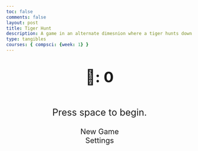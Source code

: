```yaml
---
toc: false
comments: false
layout: post
title: Tiger Hunt
description: A game in an alternate dimesnion where a tiger hunts down a boar in a vast grassland.
type: tangibles
courses: { compsci: {week: 1} }
---
```



<style>


    body{
    }
    .wrap{
        margin-left: auto;
        margin-right: auto;
    }


    canvas{
        display: none;
    }
   
    canvas:focus{
        outline: none;
    }


    /* All screens style */
    #gameover p, #setting p, #menu p{
        font-size: 25px;
    }


    #gameover a, #setting a, #menu a{
        font-size: 30px;
        display: block;
    }


    #gameover a:hover, #setting a:hover, #menu a:hover{
        cursor: pointer;
    }


    #gameover a:hover::before, #setting a:hover::before, #menu a:hover::before{
        margin-right: 10px;
    }


    #menu{
        display: block;
    }


    #gameover{
        display: none;
    }


    #setting{
        display: none;
    }


    #setting input{
        display:none;
    }


    #setting label{
        cursor: pointer;
    }


    #setting input:checked + label{
        background: #4B7A47;
        -webkit-text-fill-color: transparent;
        -webkit-background-clip: text;
    }


     #score_value {
        font-size: 40px;
        text-align: center;
    }


    .fs-4 {
        font-size: 40px;
        font-weight: bold;
        text-align: center;
    }
    .theme-dark {
        background-color: #4B7A47;
        color: #fff;
    }
    .theme-dark h1 {
        color: #fff;
    }
    .theme-light {
        background-color: #fff;
    }
</style>




<div class="container">
    <header class="pb-3 mb-4 border-bottom border-primary text-dark">
        <p class="fs-4">🐗: <span id="score_value">0</span></p>
    </header>
    <div class="container bg-secondary" style="text-align:center;">
        <!-- Main Menu -->
        <div id="menu" class="py-4 text-light">
            <p>Press space to begin.</p>
            <a id="new_game" class="link-alert" style="font-size: 20px;">New Game</a>
            <a id="setting_menu" class="link-alert" style="font-size: 20px; ">Settings</a>
        </div>
        <!-- Game Over -->
        <div id="gameover" class="py-4 text-light" style="color: #4B7A47; font-weight: bold;">
            <p style="color:brown
            ">Game over.</p>
            <a id="new_game1" class="link-alert" style="font-size: 20px; ">New Game</a>
            <a id="setting_menu1" class="link-alert" style="font-size: 20px; ">Settings</a>
        </div>
        <!-- Play Screen -->
        <canvas id="snake" class="wrap" width="480" height="480" tabindex="1"></canvas>
        <!-- Settings Screen -->
        <div id="setting" class="py-4 text-light">
            <p>Settings Screen, press space to go back to playing</p>
            <a id="new_game2" class="link-alert">New Game</a>
            <br>
            <p>Speed:
                <input id="speed1" type="radio" name="speed" value="95"/>
                <label for="speed1">Slow</label>
                <input id="speed2" type="radio" name="speed" value="65" checked /> <!-- Added checked to end of the speed you want to be default -->
                <label for="speed2">Normal</label>
                <input id="speed3" type="radio" name="speed" value="35"/>
                <label for="speed3">Fast</label>
            </p>
            <p>Theme:
                <input type="radio" id="theme-default" name="theme" value="default" checked>
                <label for="theme-default">Default</label>
            </p>
            <p>Wall:
                <input id="wallon" type="radio" name="wall" value="1" checked/>
                <label for="wallon">On</label>
                <input id="walloff" type="radio" name="wall" value="0"/>
                <label for="walloff">Off</label>
            </p>
        </div>
    </div>
</div>


<!-- Audio -->
<audio id="pointSound" src="{{site.baseurl}}/audio/points2.wav" preload="auto"></audio>
<audio id="lostSound" src="{{site.baseurl}}/audio/game-over.wav" preload="auto"></audio>
<audio id="winnerSound" src="{{site.baseurl}}/audio/winner.wav" preload="auto"></audio>


<script>
    //disable arrow key scrolling
    window.addEventListener("keydown", function(e) { if(["Space","ArrowUp","ArrowDown","ArrowLeft","ArrowRight"].indexOf(e.code) > -1) { e.preventDefault(); } }, false);




    // Add a function to handle theme switching
    function switchTheme(theme) {
        const body = document.body;


        // Reset all theme-related classes
        body.classList.remove('theme-default', 'theme-dark', 'theme-light');


        // Apply the selected theme class
        body.classList.add(`theme-${theme}`);
    }


    // Add event listeners to the theme radio buttons
    const themeRadios = document.getElementsByName('theme');
    themeRadios.forEach(radio => {
        radio.addEventListener('change', function() {
            const selectedTheme = document.querySelector('input[name="theme"]:checked').value;
            switchTheme(selectedTheme);
        });
    });


    // Initialize with the default theme
    switchTheme('default');


    //Sound when food is picked up
    function playPointSound() {
    const pointSound = document.getElementById("pointSound");
    pointSound.play();
    }


    //Sound when game ends
    function playLostSound() {
    const lostSound = document.getElementById("lostSound");
    lostSound.play();
    }


    //Sound for score 20
    function playWinnerSound() {
    const winnerSound = document.getElementById("winnerSound");
    winnerSound.play();
    }


    (function(){
        /* Attributes of Game */
        /////////////////////////////////////////////////////////////
        // Canvas & Context
        const canvas = document.getElementById("snake");
        const ctx = canvas.getContext("2d");
        // HTML Game IDs
        const SCREEN_SNAKE = 0;
        const screen_snake = document.getElementById("snake");
        const ele_score = document.getElementById("score_value");
        const speed_setting = document.getElementsByName("speed");
        const wall_setting = document.getElementsByName("wall");
        // HTML Screen IDs (div)
        const SCREEN_MENU = -1, SCREEN_GAME_OVER=1, SCREEN_SETTING=2;
        const screen_menu = document.getElementById("menu");
        const screen_game_over = document.getElementById("gameover");
        const screen_setting = document.getElementById("setting");
        // HTML Event IDs (a tags)
        const button_new_game = document.getElementById("new_game");
        const button_new_game1 = document.getElementById("new_game1");
        const button_new_game2 = document.getElementById("new_game2");
        const button_setting_menu = document.getElementById("setting_menu");
        const button_setting_menu1 = document.getElementById("setting_menu1");
        // Game Control
        const BLOCK = 10;   // size of block rendering
        let SCREEN = SCREEN_MENU;
        let snake;
        let snake_dir;
        let snake_next_dir;
        let snake_speed;
        let food = {x: 0, y: 0};
        let score;
        let wall;
        /* Display Control */
        /////////////////////////////////////////////////////////////
        // 0 for the game
        // 1 for the main menu
        // 2 for the Settings screen
        // 3 for the game over screen
        let showScreen = function(screen_opt){
            SCREEN = screen_opt;
            switch(screen_opt){
                case SCREEN_SNAKE:
                    screen_snake.style.display = "block";
                    screen_menu.style.display = "none";
                    screen_setting.style.display = "none";
                    screen_game_over.style.display = "none";
                    break;
                case SCREEN_GAME_OVER:
                    screen_snake.style.display = "block";
                    screen_menu.style.display = "none";
                    screen_setting.style.display = "none";
                    screen_game_over.style.display = "block";
                    break;
                case SCREEN_SETTING:
                    screen_snake.style.display = "none";
                    screen_menu.style.display = "none";
                    screen_setting.style.display = "block";
                    screen_game_over.style.display = "none";
                    break;
            }
        }
        /* Actions and Events  */
        /////////////////////////////////////////////////////////////
        window.onload = function(){
            // HTML Events to Functions
            button_new_game.onclick = function(){newGame();};
            button_new_game1.onclick = function(){newGame();};
            button_new_game2.onclick = function(){newGame();};
            button_setting_menu.onclick = function(){showScreen(SCREEN_SETTING);};
            button_setting_menu1.onclick = function(){showScreen(SCREEN_SETTING);};
            // speed (initial speed on game reboot)
            setSnakeSpeed(55);
            for(let i = 0; i < speed_setting.length; i++){
                speed_setting[i].addEventListener("click", function(){
                    for(let i = 0; i < speed_setting.length; i++){
                        if(speed_setting[i].checked){
                            setSnakeSpeed(speed_setting[i].value);
                        }
                    }
                });
            }
            // wall setting
            setWall(1);
            for(let i = 0; i < wall_setting.length; i++){
                wall_setting[i].addEventListener("click", function(){
                    for(let i = 0; i < wall_setting.length; i++){
                        if(wall_setting[i].checked){
                            setWall(wall_setting[i].value);
                        }
                    }
                });
            }
            // activate window events
            window.addEventListener("keydown", function(evt) {
                // spacebar detected
                if(evt.code === "Space" && SCREEN !== SCREEN_SNAKE)
                    newGame();
            }, true);
        }
        /* Snake is on the Go (Driver Function)  */
        /////////////////////////////////////////////////////////////
        let mainLoop = function(){
            let _x = snake[0].x;
            let _y = snake[0].y;
            snake_dir = snake_next_dir;   // read async event key
            // Direction 0 - Up, 1 - Right, 2 - Down, 3 - Left
            switch(snake_dir){
                case 0: _y--; break;
                case 1: _x++; break;
                case 2: _y++; break;
                case 3: _x--; break;
            }
            snake.pop(); // tail is removed
            snake.unshift({x: _x, y: _y}); // head is new in new position/orientation
            // Wall Checker
            if(wall === 1){
                // Wall on, Game over test
                if (snake[0].x < 0 || snake[0].x === canvas.width / BLOCK || snake[0].y < 0 || snake[0].y === canvas.height / BLOCK){
                    showScreen(SCREEN_GAME_OVER);
                    playLostSound();
                    return;
                }
            }else{
                // Wall Off, Circle around
                for(let i = 0, x = snake.length; i < x; i++){
                    if(snake[i].x < 0){
                        snake[i].x = snake[i].x + (canvas.width / BLOCK);
                    }
                    if(snake[i].x === canvas.width / BLOCK){
                        snake[i].x = snake[i].x - (canvas.width / BLOCK);
                    }
                    if(snake[i].y < 0){
                        snake[i].y = snake[i].y + (canvas.height / BLOCK);
                    }
                    if(snake[i].y === canvas.height / BLOCK){
                        snake[i].y = snake[i].y - (canvas.height / BLOCK);
                    }
                }
            }
            // Snake vs Snake checker
            for(let i = 1; i < snake.length; i++){
                // Game over test
                if (snake[0].x === snake[i].x && snake[0].y === snake[i].y){
                    showScreen(SCREEN_GAME_OVER);
                    playLostSound();
                    return;
                }
            }
            // Snake eats food checker
            if(checkBlock(snake[0].x, snake[0].y, food.x, food.y)){
                snake[snake.length] = {x: snake[0].x, y: snake[0].y};
                altScore(++score);
                addFood();
                activeDot(food.x, food.y);


                playPointSound();


            //If the score is 20 or above, do the following
              if(score >= 20) {
                    canvas.style.borderColor = "#575857";
                    // Check if canvas size has been shrunk
                    if(canvas.width !== 500) {
                        canvas.width = 500;
                        canvas.height = 500.
                    }
                    if(score === 20) {
                        playWinnerSound();
                    }
                }
                else {


                    if(canvas.width !== 480) {
                        canvas.width = 500;
                        canvas.height = 500;
                    }
                }
            }


            // Repaint canvas
            const my_gradient = ctx.createLinearGradient(0, 0, 170, 0);
            my_gradient.addColorStop(0, "#4B7A47")
            my_gradient.addColorStop(1, "#836953")
            ctx.beginPath();
            ctx.fillStyle = my_gradient;
            ctx.fillRect(0, 0, canvas.width, canvas.height);
            // Paint snake
            for(let i = 0; i < snake.length; i++){
                activeDot(snake[i].x, snake[i].y);
            }
            // Paint food
            activeDot2(food.x, food.y);
            // Debug
            //document.getElementById("debug").innerHTML = snake_dir + " " + snake_next_dir + " " + snake[0].x + " " + snake[0].y;
            // Recursive call after speed delay, déjà vu
            setTimeout(mainLoop, snake_speed);
        }


        /* New Game setup */
        /////////////////////////////////////////////////////////////
        let newGame = function(){
            // snake game screen
            showScreen(SCREEN_SNAKE);
            screen_snake.focus();
            // game score to zero
            score = 0;
            // Reset Canvas Size
            canvas.width = 480;
            canvas.height = 480;
            //Reset Border Color
            const selectedTheme = document.querySelector('input[name="theme"]:checked').value; // Checks what the current theme is
            if (selectedTheme === 'dark') {
                canvas.style.borderColor = "#FFFFFF";
            } else {
                canvas.style.borderColor = "#4B7A47";
            }
            altScore(score);
            // initial snake
            snake = [];
            snake.push({x: 3, y: 15}); // Head (3, 15)
            snake.push({x: 2, y: 15}); // Second Segment (2, 15)
            snake.push({x: 1, y: 15}); // Third segment (1, 15)
            snake.push({x: 0, y: 15}); // Fourth segment (0, 15)
            snake_next_dir = 1;
            // food on canvas
            addFood();
            // activate canvas event
            canvas.onkeydown = function(evt) {
                changeDir(evt.keyCode);
            }
            mainLoop();
        }
        /* Key Inputs and Actions */
        /////////////////////////////////////////////////////////////
        let changeDir = function(key){
            // test key and switch direction
            switch(key) {
                case 65:    // A (Left)
                case 37:
                    if (snake_dir !== 1)    // not right
                        snake_next_dir = 3; // then switch left
                    break;
                case 87:    // W (Up)
                case 38:
                    if (snake_dir !== 2)    // not down
                        snake_next_dir = 0; // then switch up
                    break;
                case 68:    // D (Right)
                case 39:
                    if (snake_dir !== 3)    // not left
                        snake_next_dir = 1; // then switch right
                    break;
                case 83:    // S (Down)
                case 40:
                    if (snake_dir !== 0)    // not up
                        snake_next_dir = 2; // then switch down
                    break;
            }
        }
        /* Dot for Food or Snake part */
        /////////////////////////////////////////////////////////////


        //Color for Tiger
        let activeDot = function(x, y){
            if (score >= 20) {
                ctx.fillStyle = "#883000";
            }
            else {
                ctx.fillStyle = "#883000";
            }
            ctx.fillRect(x * BLOCK, y * BLOCK, BLOCK, BLOCK);
        }


        // Color for Boar
        let activeDot2 = function(x, y){
            ctx.fillStyle = "#4B7A47";
            ctx.fillText("🐗", x * BLOCK, y * BLOCK + BLOCK);
        }
        /* Random food placement */
        /////////////////////////////////////////////////////////////
        let addFood = function(){
            food.x = Math.floor(Math.random() * ((canvas.width / BLOCK) - 1));
            food.y = Math.floor(Math.random() * ((canvas.height / BLOCK) - 1));
            for(let i = 0; i < snake.length; i++){
                if(checkBlock(food.x, food.y, snake[i].x, snake[i].y)){
                    addFood();
                }
            }
        }
        /* Collision Detection */
        /////////////////////////////////////////////////////////////
        let checkBlock = function(x, y, _x, _y){
            return (x === _x && y === _y);
        }
        /* Update Score */
        /////////////////////////////////////////////////////////////
        let altScore = function(score_val){
            ele_score.innerHTML = String(score_val);
        }
        /////////////////////////////////////////////////////////////
        // Change the snake speed...
        // 150 = slow
        // 100 = normal
        // 50 = fast
        let setSnakeSpeed = function(speed_value){
            snake_speed = speed_value;
        }
        /////////////////////////////////////////////////////////////
        let setWall = function(wall_value){
            wall = wall_value;
            if(wall === 0){screen_snake.style.borderColor = "#423D38";}
            if(wall === 1){screen_snake.style.borderColor = "#423D38";}
        }
    })();
</script>

